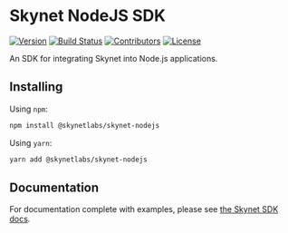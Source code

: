 # Skynet NodeJS SDK

[![Version](https://img.shields.io/github/package-json/v/SkynetLabs/nodejs-skynet)](https://www.npmjs.com/package/@skynetlabs/skynet-nodejs)
[![Build Status](https://img.shields.io/github/workflow/status/SkynetLabs/nodejs-skynet/Pull%20Request)](https://github.com/SkynetLabs/nodejs-skynet/actions)
[![Contributors](https://img.shields.io/github/contributors/SkynetLabs/nodejs-skynet)](https://github.com/SkynetLabs/nodejs-skynet/graphs/contributors)
[![License](https://img.shields.io/github/license/SkynetLabs/nodejs-skynet)](https://github.com/SkynetLabs/nodejs-skynet)

An SDK for integrating Skynet into Node.js applications.

## Installing

Using `npm`:

```sh
npm install @skynetlabs/skynet-nodejs
```

Using `yarn`:

```sh
yarn add @skynetlabs/skynet-nodejs
```

## Documentation

For documentation complete with examples, please see [the Skynet SDK docs](https://siasky.net/docs/?javascript--node#introduction).
